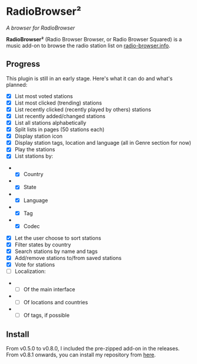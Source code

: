 # RadioBrowser²
*A browser for RadioBrowser*

**RadioBrowser²** (Radio Browser Browser, or Radio Browser Squared) is a music add-on to browse the radio station list on [radio-browser.info](https://www.radio-browser.info/).

## Progress
This plugin is still in an early stage. Here's what it can do and what's planned:
- [x] List most voted stations
- [x] List most clicked (trending) stations
- [x] List recently clicked (recently played by others) stations
- [x] List recently added/changed stations
- [x] List all stations alphabetically
- [x] Split lists in pages (50 stations each)
- [x] Display station icon
- [x] Display station tags, location and language (all in Genre section for now)
- [x] Play the stations
- [x] List stations by:
- - [x] Country
- - [x] State
- - [x] Language
- - [x] Tag
- - [x] Codec
- [x] Let the user choose to sort stations
- [x] Filter states by country
- [x] Search stations by name and tags
- [x] Add/remove stations to/from saved stations
- [x] Vote for stations
- [ ] Localization:
- - [ ] Of the main interface
- - [ ] Of locations and countries
- - [ ] Of tags, if possible

## Install
From v0.5.0 to v0.8.0, I included the pre-zipped add-on in the releases. From v0.8.1 onwards, you can install my repository from [here](https://artyif.github.io/repository.artyif/).
